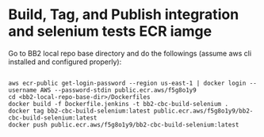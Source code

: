# Build, Tag, and Publish integration and selenium tests ECR iamge

Go to BB2 local repo base directory and do the followings (assume aws cli installed and configured properly):

```

aws ecr-public get-login-password --region us-east-1 | docker login --username AWS --password-stdin public.ecr.aws/f5g8o1y9
cd <bb2-local-repo-base-dir>/Dockerfiles
docker build -f Dockerfile.jenkins -t bb2-cbc-build-selenium .
docker tag bb2-cbc-build-selenium:latest public.ecr.aws/f5g8o1y9/bb2-cbc-build-selenium:latest
docker push public.ecr.aws/f5g8o1y9/bb2-cbc-build-selenium:latest

```
